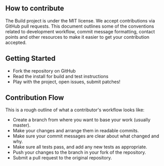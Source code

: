## How to contribute

The Build project is under the MIT license. We accept contributions via GitHub pull requests. This document outlines some of the conventions related to development workflow, commit message formatting, contact points and other resources to make it easier to get your contribution accepted.

## Getting Started

- Fork the repository on GitHub
- Read the install for build and test instructions
- Play with the project, open issues, submit patches!

## Contribution Flow

This is a rough outline of what a contributor's workflow looks like:

- Create a branch from where you want to base your work (usually master).
- Make your changes and arrange them in readable commits.
- Make sure your commit messages are clear about what changed and why.
- Make sure all tests pass, and add any new tests as appropriate.
- Push your changes to the branch in your fork of the repository.
- Submit a pull request to the original repository.
